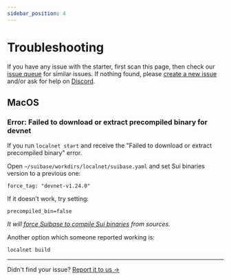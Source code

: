 ```yaml
---
sidebar_position: 4
---
```


# Troubleshooting

If you have any issue with the starter, first scan this page, then check our [issue queue](https://github.com/kkomelin/sui-dapp-starter/issues) for similar issues.
If nothing found, please [create a new issue](https://github.com/kkomelin/sui-dapp-starter/issues/new) and/or ask for help on [Discord](https://discord.com/invite/HuDPpXz4Hx).

## MacOS

### Error: Failed to download or extract precompiled binary for devnet
If you run `localnet start` and receive the "Failed to download or extract precompiled binary" error.

Open `~/suibase/workdirs/localnet/suibase.yaml` and set Sui binaries version to a previous one:

```
force_tag: "devnet-v1.24.0"
```

If it doesn’t work, try setting:

```
precompiled_bin=false
```

_It will [force Suibase to compile Sui binaries](https://suibase.io/how-to/configure-suibase-yaml.html#force-to-build-locally) from sources._

Another option which someone reported working is:

```bash
localnet build
```

---

Didn't find your issue? [Report it to us ->](https://github.com/kkomelin/sui-dapp-starter/issues/new)
